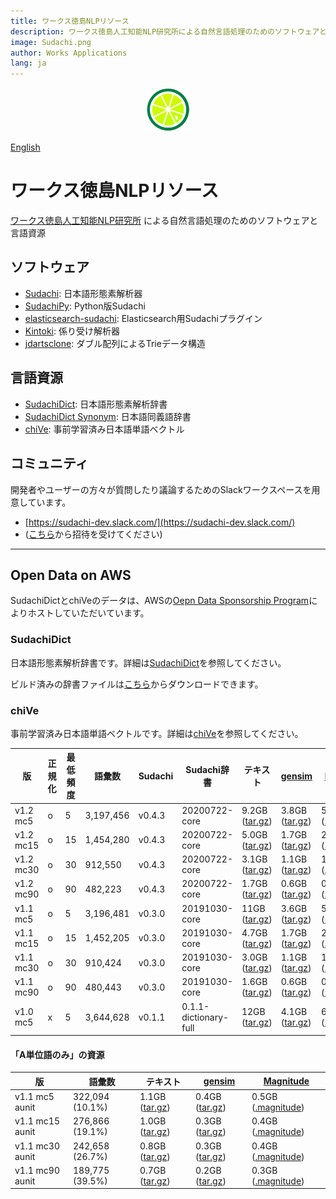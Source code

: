 ```yaml
---
title: ワークス徳島NLPリソース
description: ワークス徳島人工知能NLP研究所による自然言語処理のためのソフトウェアと言語資源 - 形態素解析器Sudachiや単語ベクトルchiVeなど
image: Sudachi.png
author: Works Applications
lang: ja
---
```



<p align="center"><img width="70" src="./Sudachi.png" alt="Sudachi logo"></p>

[English](index.en)


# ワークス徳島NLPリソース

[ワークス徳島人工知能NLP研究所](https://www.worksap.co.jp/about/csr/nlp/) による自然言語処理のためのソフトウェアと言語資源


## ソフトウェア

- [Sudachi](https://github.com/WorksApplications/Sudachi): 日本語形態素解析器
- [SudachiPy](https://github.com/WorksApplications/SudachiPy): Python版Sudachi
- [elasticsearch-sudachi](https://github.com/WorksApplications/elasticsearch-sudachi): Elasticsearch用Sudachiプラグイン
- [Kintoki](https://github.com/WorksApplications/kintoki): 係り受け解析器
- [jdartsclone](https://github.com/WorksApplications/jdartsclone): ダブル配列によるTrieデータ構造


## 言語資源

- [SudachiDict](https://github.com/WorksApplications/SudachiDict): 日本語形態素解析辞書
- [SudachiDict Synonym](https://github.com/WorksApplications/SudachiDict/blob/develop/docs/synonyms.md): 日本語同義語辞書
- [chiVe](https://github.com/WorksApplications/chiVe): 事前学習済み日本語単語ベクトル

## コミュニティ

開発者やユーザーの方々が質問したり議論するためのSlackワークスペースを用意しています。

- [https://sudachi-dev.slack.com/](https://sudachi-dev.slack.com/)
- ([こちら](https://join.slack.com/t/sudachi-dev/shared_invite/enQtMzg2NTI2NjYxNTUyLTMyYmNkZWQ0Y2E5NmQxMTI3ZGM3NDU0NzU4NGE1Y2UwYTVmNTViYjJmNDI0MWZiYTg4ODNmMzgxYTQ3ZmI2OWU)から招待を受けてください)


***


## Open Data on AWS

SudachiDictとchiVeのデータは、AWSの[Oepn Data Sponsorship Program](https://registry.opendata.aws/sudachi/)によりホストしていただいています。

### SudachiDict

日本語形態素解析辞書です。詳細は[SudachiDict](https://github.com/WorksApplications/SudachiDict)を参照してください。

ビルド済みの辞書ファイルは[こちら](http://sudachi.s3-website-ap-northeast-1.amazonaws.com/sudachidict/)からダウンロードできます。


### chiVe

事前学習済み日本語単語ベクトルです。詳細は[chiVe](https://github.com/WorksApplications/chiVe)を参照してください。

| 版        | 正規化 | 最低頻度 | 語彙数    | Sudachi | Sudachi辞書           | テキスト                                                                                      | [gensim](https://radimrehurek.com/gensim/)                                                           | [Magnitude](https://github.com/plasticityai/magnitude)                                               |
| --------- | ------ | -------- | --------- | ------- | --------------------- | --------------------------------------------------------------------------------------------- | ---------------------------------------------------------------------------------------------------- | ---------------------------------------------------------------------------------------------------- |
| v1.2 mc5  | o      | 5        | 3,197,456 | v0.4.3 | 20200722-core         | 9.2GB ([tar.gz](https://sudachi.s3-ap-northeast-1.amazonaws.com/chive/chive-1.2-mc5.tar.gz))  | 3.8GB ([tar.gz](https://sudachi.s3-ap-northeast-1.amazonaws.com/chive/chive-1.2-mc5_gensim.tar.gz))  | 5.5GB ([.magnitude](https://sudachi.s3-ap-northeast-1.amazonaws.com/chive/chive-1.2-mc5.magnitude))  |
| v1.2 mc15 | o      | 15       | 1,454,280 | v0.4.3 | 20200722-core         | 5.0GB ([tar.gz](https://sudachi.s3-ap-northeast-1.amazonaws.com/chive/chive-1.2-mc15.tar.gz)) | 1.7GB ([tar.gz](https://sudachi.s3-ap-northeast-1.amazonaws.com/chive/chive-1.2-mc15_gensim.tar.gz)) | 2.4GB ([.magnitude](https://sudachi.s3-ap-northeast-1.amazonaws.com/chive/chive-1.2-mc15.magnitude)) |
| v1.2 mc30 | o      | 30       | 912,550   | v0.4.3 | 20200722-core         | 3.1GB ([tar.gz](https://sudachi.s3-ap-northeast-1.amazonaws.com/chive/chive-1.2-mc30.tar.gz)) | 1.1GB ([tar.gz](https://sudachi.s3-ap-northeast-1.amazonaws.com/chive/chive-1.2-mc30_gensim.tar.gz)) | 1.5GB ([.magnitude](https://sudachi.s3-ap-northeast-1.amazonaws.com/chive/chive-1.2-mc30.magnitude)) |
| v1.2 mc90 | o      | 90       | 482,223   | v0.4.3 | 20200722-core         | 1.7GB ([tar.gz](https://sudachi.s3-ap-northeast-1.amazonaws.com/chive/chive-1.2-mc90.tar.gz)) | 0.6GB ([tar.gz](https://sudachi.s3-ap-northeast-1.amazonaws.com/chive/chive-1.2-mc90_gensim.tar.gz)) | 0.8GB ([.magnitude](https://sudachi.s3-ap-northeast-1.amazonaws.com/chive/chive-1.2-mc90.magnitude)) |
| v1.1 mc5  | o      | 5        | 3,196,481 | v0.3.0 | 20191030-core         | 11GB ([tar.gz](https://sudachi.s3-ap-northeast-1.amazonaws.com/chive/chive-1.1-mc5.tar.gz))   | 3.6GB ([tar.gz](https://sudachi.s3-ap-northeast-1.amazonaws.com/chive/chive-1.1-mc5_gensim.tar.gz))  | 5.5GB ([.magnitude](https://sudachi.s3-ap-northeast-1.amazonaws.com/chive/chive-1.1-mc5.magnitude))  |
| v1.1 mc15 | o      | 15       | 1,452,205 | v0.3.0 | 20191030-core         | 4.7GB ([tar.gz](https://sudachi.s3-ap-northeast-1.amazonaws.com/chive/chive-1.1-mc15.tar.gz)) | 1.7GB ([tar.gz](https://sudachi.s3-ap-northeast-1.amazonaws.com/chive/chive-1.1-mc15_gensim.tar.gz)) | 2.4GB ([.magnitude](https://sudachi.s3-ap-northeast-1.amazonaws.com/chive/chive-1.1-mc15.magnitude)) |
| v1.1 mc30 | o      | 30       | 910,424   | v0.3.0 | 20191030-core         | 3.0GB ([tar.gz](https://sudachi.s3-ap-northeast-1.amazonaws.com/chive/chive-1.1-mc30.tar.gz)) | 1.1GB ([tar.gz](https://sudachi.s3-ap-northeast-1.amazonaws.com/chive/chive-1.1-mc30_gensim.tar.gz)) | 1.5GB ([.magnitude](https://sudachi.s3-ap-northeast-1.amazonaws.com/chive/chive-1.1-mc30.magnitude)) |
| v1.1 mc90 | o      | 90       | 480,443   | v0.3.0 | 20191030-core         | 1.6GB ([tar.gz](https://sudachi.s3-ap-northeast-1.amazonaws.com/chive/chive-1.1-mc90.tar.gz)) | 0.6GB ([tar.gz](https://sudachi.s3-ap-northeast-1.amazonaws.com/chive/chive-1.1-mc90_gensim.tar.gz)) | 0.8GB ([.magnitude](https://sudachi.s3-ap-northeast-1.amazonaws.com/chive/chive-1.1-mc90.magnitude)) |
| v1.0 mc5  | x      | 5        | 3,644,628 | v0.1.1 | 0.1.1-dictionary-full | 12GB ([tar.gz](https://sudachi.s3-ap-northeast-1.amazonaws.com/chive/chive-1.0-mc5.tar.gz))   | 4.1GB ([tar.gz](https://sudachi.s3-ap-northeast-1.amazonaws.com/chive/chive-1.0-mc5_gensim.tar.gz))  | 6.3GB ([.magnitude](https://sudachi.s3-ap-northeast-1.amazonaws.com/chive/chive-1.0-mc5.magnitude))  |

#### 「A単位語のみ」の資源

| 版              | 語彙数          | テキスト                                                                                            | [gensim](https://radimrehurek.com/gensim/)                                                                 | [Magnitude](https://github.com/plasticityai/magnitude)                                                     |
| --------------- | --------------- | --------------------------------------------------------------------------------------------------- | ---------------------------------------------------------------------------------------------------------- | ---------------------------------------------------------------------------------------------------------- |
| v1.1 mc5 aunit  | 322,094 (10.1%) | 1.1GB ([tar.gz](https://sudachi.s3-ap-northeast-1.amazonaws.com/chive/chive-1.1-mc5-aunit.tar.gz))  | 0.4GB ([tar.gz](https://sudachi.s3-ap-northeast-1.amazonaws.com/chive/chive-1.1-mc5-aunit_gensim.tar.gz))  | 0.5GB ([.magnitude](https://sudachi.s3-ap-northeast-1.amazonaws.com/chive/chive-1.1-mc5-aunit.magnitude))  |
| v1.1 mc15 aunit | 276,866 (19.1%) | 1.0GB ([tar.gz](https://sudachi.s3-ap-northeast-1.amazonaws.com/chive/chive-1.1-mc15-aunit.tar.gz)) | 0.3GB ([tar.gz](https://sudachi.s3-ap-northeast-1.amazonaws.com/chive/chive-1.1-mc15-aunit_gensim.tar.gz)) | 0.4GB ([.magnitude](https://sudachi.s3-ap-northeast-1.amazonaws.com/chive/chive-1.1-mc15-aunit.magnitude)) |
| v1.1 mc30 aunit | 242,658 (26.7%) | 0.8GB ([tar.gz](https://sudachi.s3-ap-northeast-1.amazonaws.com/chive/chive-1.1-mc30-aunit.tar.gz)) | 0.3GB ([tar.gz](https://sudachi.s3-ap-northeast-1.amazonaws.com/chive/chive-1.1-mc30-aunit_gensim.tar.gz)) | 0.4GB ([.magnitude](https://sudachi.s3-ap-northeast-1.amazonaws.com/chive/chive-1.1-mc30-aunit.magnitude)) |
| v1.1 mc90 aunit | 189,775 (39.5%) | 0.7GB ([tar.gz](https://sudachi.s3-ap-northeast-1.amazonaws.com/chive/chive-1.1-mc90-aunit.tar.gz)) | 0.2GB ([tar.gz](https://sudachi.s3-ap-northeast-1.amazonaws.com/chive/chive-1.1-mc90-aunit_gensim.tar.gz)) | 0.3GB ([.magnitude](https://sudachi.s3-ap-northeast-1.amazonaws.com/chive/chive-1.1-mc90-aunit.magnitude)) |
